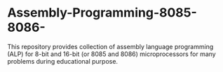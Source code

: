 # Assembly-Programming-8085-8086-
This repository provides collection of assembly language programming (ALP) for 8-bit and 16-bit (or 8085 and 8086) microprocessors for many problems during educational purpose.
